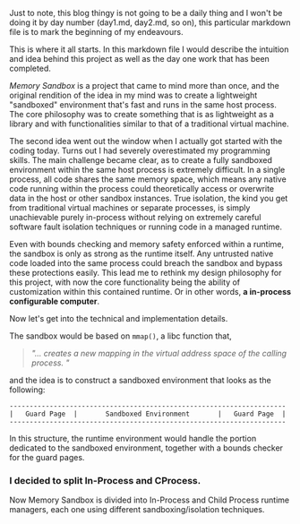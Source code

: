 Just to note, this blog thingy is not going to be a daily thing and I won't be doing it by day number (day1.md, day2.md, so on), this particular markdown file is to mark the beginning of my endeavours.

This is where it all starts. In this markdown file I would describe the intuition and idea behind this project as well as the day one work that has been completed. 

*Memory Sandbox* is a project that came to mind more than once, and the original rendition of the idea in my mind was to create a lightweight "sandboxed" environment that's fast and runs in the same host process. The core philosophy was to create something that is as lightweight as a library and with functionalities similar to that of a traditional virtual machine. 

The second idea went out the window when I actually got started with the coding today. Turns out I had severely overestimated my programming skills. The main challenge became clear, as to create a fully sandboxed environment within the same host process is extremely difficult. In a single process, all code shares the same memory space, which means any native code running within the process could theoretically access or overwrite data in the host or other sandbox instances. True isolation, the kind you get from traditional virtual machines or separate processes, is simply unachievable purely in-process without relying on extremely careful software fault isolation techniques or running code in a managed runtime. 

Even with bounds checking and memory safety enforced within a runtime, the sandbox is only as strong as the runtime itself. Any untrusted native code loaded into the same process could breach the sandbox and bypass these protections easily. This lead me to rethink my design philosophy for this project, with now the core functionality being the ability of customization within this contained runtime.  Or in other words, **a in-process configurable computer**.

Now let's get into the technical and implementation details.

The sandbox would be based on `mmap()`, a libc function that, 
> *"... creates a new mapping in the virtual address space of the
calling process. "*

and the idea is to construct a sandboxed environment that looks as the following:
```
---------------------------------------------------------------------
|   Guard Page  |       Sandboxed Environment       |   Guard Page  |
---------------------------------------------------------------------
```

In this structure, the runtime environment would handle the portion dedicated to the sandboxed environment, together with a bounds checker for the guard pages.

### I decided to split In-Process and CProcess.

Now Memory Sandbox is divided into In-Process and Child Process runtime managers, each one using different sandboxing/isolation techniques.
